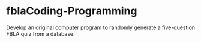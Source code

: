 # fblaCoding-Programming
Develop an original computer program to randomly generate a five-question FBLA quiz from a database. 
